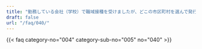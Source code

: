 ```yaml
---
title: "勤務している会社（学校）で職域接種を受けましたが、どこの市区町村を選んで発行すれば良いですか。"
draft: false
url: "/faq/040/"
---
```


{{< faq category-no="004" category-sub-no="005" no="040" >}}
